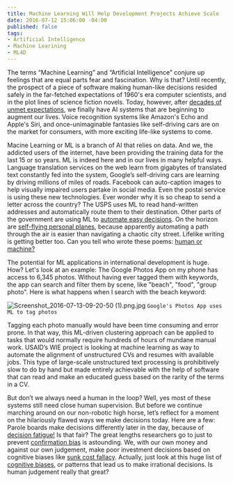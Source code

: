 ```yaml
---
title: Machine Learning Will Help Development Projects Achieve Scale
date: 2016-07-12 15:06:00 -04:00
published: false
tags:
- Artificial Intelligence
- Machine Learining
- ML4D
---
```


The terms “Machine Learning” and “Artificial Intelligence” conjure up feelings that are equal parts fear and fascination. Why is that? Until recently, the prospect of a piece of software making human-like decisions resided safely in the far-fetched expectations of 1960's era computer scientists, and in the plot lines of science fiction novels. Today, however, after [decades of unmet expectations](https://en.wikipedia.org/wiki/AI_winter), we finally have AI systems that are beginning to augment our lives. Voice recognition systems like Amazon's Echo and Apple's Siri, and once-unimaginable fantasies like self-driving cars are on the market for consumers, with more exciting life-like systems to come. 

Macine Learning or ML is a branch of AI that relies on data. And we, the addicted users of the internet, have been providing the training data for the last 15 or so years. ML is indeed here and in our lives in many helpful ways. Language translation services on the web learn from gigabytes of translated text constantly fed into the system, Google’s self-driving cars are learning by driving millions of miles of roads. Facebook can auto-caption images to help visually impaired users partake in social media. Even the postal service is using these new technologies. Ever wonder why it is so cheap to send a letter across the country? The USPS uses ML to read hand-written addresses and automatically route them to their destination. Other parts of the government are using ML to [automate easy decisions](https://18f.gsa.gov/2015/11/18/automating-easy-government-decisions-with-machine-learning/). On the horizon are [self-flying personal planes](http://www.bloomberg.com/news/articles/2016-06-09/welcome-to-larry-page-s-secret-flying-car-factories), because apparently automating a path through the air is easier than navigating a chaotic city street. Lifelike writing is getting better too. Can you tell who wrote these poems: [human or machine?](http://www.npr.org/sections/alltechconsidered/2016/06/27/480639265/human-or-machine-can-you-tell-who-wrote-these-poems)

The potential for ML applications in international development is huge. How? Let's look at an example: The Google Photos App on my phone has access to 6,345 photos. Without having ever tagged them with keywords, the app can search and filter them by scene, like "beach", "food", "group photo". Here is what happens when I search with the beach keyword:

![Screenshot_2016-07-13-09-20-50 (1).png.jpg](/uploads/Screenshot_2016-07-13-09-20-50%20(1).png.jpg)
```Google's Photos App uses ML to tag photos```

Tagging each photo manually would have been time consuming and error prone. In that way, this ML-driven clustering approach can be applied to tasks that would normally require hundreds of hours of mundane manual work. USAID’s WIE project is looking at machine learning as way to automate the alignment of unstructured CVs and resumes with available jobs. This type of large-scale unstructured text processing is prohibitively slow to do by hand but made entirely achievable with the help of software that can read and make an educated guess based on the rarity of the terms in a CV. 

But don’t we always need a human in the loop? Well, yes most of these systems still need close human supervision. But before we continue marching around on our non-robotic high horse, let’s reflect for a moment on the hilariously flawed ways we make decisions today. Here are a few: Parole boards make decisions differently later in the day, because of [decision fatigue!](http://www.nytimes.com/2011/08/21/magazine/do-you-suffer-from-decision-fatigue.html) Is that fair? The great lengths researchers go to just to prevent [confirmation bias](https://en.wikipedia.org/wiki/Confirmation_bias) is astounding. We, with our own money and against our own judgement, make poor investment decisions based on cognitive biases like [sunk cost fallacy](https://en.wikipedia.org/wiki/Sunk_costs). Actually, just look at this huge list of [cognitive biases](https://en.wikipedia.org/wiki/List_of_cognitive_biases), or patterns that lead us to make irrational decisions. Is human judgement really that great?
